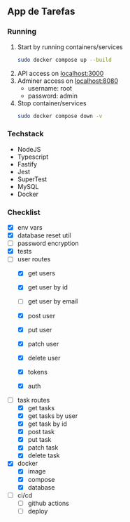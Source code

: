 ## App de Tarefas

### Running

1. Start by running containers/services
   ```bash
   sudo docker compose up --build
   ```
2. API access on [localhost:3000](http://localhost:3000)
3. Adminer access on [localhost:8080](http://localhost:8080)
   - username: root
   - password: admin
4. Stop container/services
   ```bash
   sudo docker compose down -v

### Techstack
- NodeJS
- Typescript
- Fastify
- Jest
- SuperTest
- MySQL
- Docker

### Checklist
- [x] env vars
- [x] database reset util
- [ ] password encryption
- [x] tests
- [ ] user routes
   - [x] get users
   - [x] get user by id
   - [ ] get user by email
   - [x] post user
   - [x] put user
   - [x] patch user
   - [x] delete user

   - [x] tokens
   - [x] auth
- [ ] task routes
   - [x] get tasks
   - [x] get tasks by user
   - [x] get task by id
   - [x] post task
   - [x] put task
   - [x] patch task
   - [x] delete task
- [x] docker
   - [x] image
   - [x] compose
   - [x] database
- [ ] ci/cd
   - [ ] github actions
   - [ ] deploy